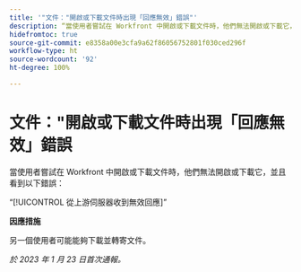 ```yaml
---
title: '"文件："開啟或下載文件時出現「回應無效」錯誤"'
description: “當使用者嘗試在 Workfront 中開啟或下載文件時，他們無法開啟或下載它，並且看到錯誤”
hidefromtoc: true
source-git-commit: e8358a00e3cfa9a62f86056752801f030ced296f
workflow-type: ht
source-wordcount: '92'
ht-degree: 100%

---
```



# 文件：&quot;開啟或下載文件時出現「回應無效」錯誤

<!--This article is on the WF and WFP TOC-->

當使用者嘗試在 Workfront 中開啟或下載文件時，他們無法開啟或下載它，並且看到以下錯誤：

“[!UICONTROL 從上游伺服器收到無效回應]”

**因應措施**

另一個使用者可能能夠下載並轉寄文件。

_於 2023 年 1 月 23 日首次通報。_

